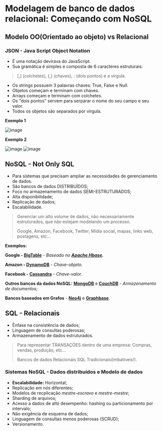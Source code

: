 # Modelagem de banco de dados relacional: Começando com NoSQL

## Modelo OO(Orientado ao objeto) vs Relacional

### JSON - Java Script Object Notation

- É uma notação devirava do JavaScript.
- Sua gramática é simples e composta de 6 caracteres estruturais:
> [,] (colchetes), {,} (chaves), : (dois pontos) e a vírgula.

- Os strings possuem 3 palavras chaves: True, False e Null.
- Objetos começam e terminam com chaves.
- Arrays começam e terminam com colchetes.
- Os "dois pontos" servem para serparar o nome do seu campo e seu valor.
- Todos os objetos são separados por vírgula.

**Exemplo 1**

![image](https://user-images.githubusercontent.com/86432208/161593585-7faa2b47-5949-4375-a60d-ef4f6d364f21.png)

**Exemplo 2**

![image](https://user-images.githubusercontent.com/86432208/161593775-80dce2c3-09bd-49c3-9c12-18009adee279.png)
![image](https://user-images.githubusercontent.com/86432208/161593799-b97c1887-968f-4a9f-b9b7-cbf4ba104f98.png)


## NoSQL - Not Only SQL

- Para sistemas que precisam ampliar as necessidades de gerenciamento de dados.
- São bancos de dados DISTRIBUÍDOS;
- Foco no armazenamento de dados SEMI-ESTRUTURADOS;
- Alta disponibilidade;
- Replicação de dados;
- Escalabilidade.

> Gerenciar um alto volume de dados, não necessariamente estruturados, que não estejam modelando um processo.
> 
> Google, Amazon, Facebook, Twitter, Mídia social, mapas, links web, postagens, etc...

**Exemplos:**

**Google - [BigTable](https://cloud.google.com/bigtable/docs/overview?hl=pt-br)** - *Baseado no **[Apache Hbase](https://hbase.apache.org/).*** 

**Amazon - [DynamoDB](https://docs.aws.amazon.com/pt_br/amazondynamodb/latest/developerguide/Introduction.html)** - *Chave-objeto.*

**Facebook - [Cassandra](https://cassandra.apache.org/_/index.html)** - *Chave-valor.*

**Outros bancos da dados NoSQL:** **[MongoDB](https://www.mongodb.com/pt-br)** e **[CouchDB](https://couchdb.apache.org/)** - *Armazenamento de documentos;*

**Bancos baseados em Grafos** - **[Neo4j](https://neo4j.com/)** e **[Graphbase](https://graphbase.ai/)**.

## SQL - Relacionais

- Ênfase na consistência de dados;
- Linguagem de consultas poderosas;
- Armazenamento de dados estruturados.

> Para representar TRANSAÇÕES dentro de uma empresa: Compras, vendas, produção, etc...
> 
> Bancos de dados Relacionais SQL Tradicionais(imbatíveis!).

### Sistemas NoSQL - Dados distribuídos e Modelo de dados

- **Escalabilidade:** Horizontal;
- Replicação em nós diferentes;
- Modelos de recplicação *mestre-escravo* e *mestre-mestre*;
- Sharding de arquivos;
- Acesso a dados de alto desempenho: hashing ou particionamento por intervalo;
- Não exigência de esquema de dados;
- Linguagem de consultas menos poderosas (SCRUD);
- Versionamento.



